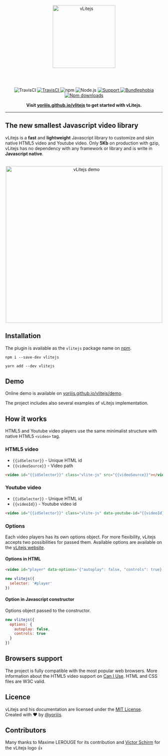 <br /><p align="center">
<a href="https://yoriiis.github.io/vlitejs" title="vLitejs">
<img src="https://yoriiis.github.io/vlitejs/images/logo-vlite.svg" alt="vLitejs" width="200px" />
</a>

</p><br /><br />
<p align="center">
    <img alt="TravisCI" src="https://img.shields.io/badge/vLitejs-v3.0.4-ff7f15.svg?style=for-the-badge">
    <a href="https://travis-ci.com/yoriiis/vlitejs">
        <img alt="TravisCI" src="https://img.shields.io/travis/yoriiis/vlitejs?style=for-the-badge">
    </a>
    <img alt="npm" src="https://img.shields.io/npm/v/vlitejs?style=for-the-badge">
    <img alt="Node.js" src="https://img.shields.io/node/v/vlitejs?style=for-the-badge">
    <a href="https://gitter.im/vlitejs/vlitejs">
        <img alt="Support" src="https://img.shields.io/gitter/room/yoriiis/vlitejs?color=%2345cba1&style=for-the-badge">
    </a>
    <a href="https://bundlephobia.com/result?p=fela@latest">
        <img alt="Bundlephobia" src="https://img.shields.io/bundlephobia/minzip/vlitejs?style=for-the-badge">
    </a>
    <a href="https://npmjs.com/package/vlitejs">
        <img alt="Npm downloads" src="https://img.shields.io/npm/dm/vlitejs?color=fb3e44&label=npm%20downloads&style=for-the-badge">
    </a>
</p>

<p align="center">
    <strong>Visit <a href="https://yoriiis.github.io/vlitejs" title="yoriiis.github.io/vlitejs">yoriiis.github.io/vlitejs</a> to get started with vLitejs.</strong>
</p>

---

## The new smallest Javascript video library

vLitejs is a **fast** and **lightweight** Javascript library to customize and skin native HTML5 video and Youtube video. Only **5Kb** on production with gzip, vLitejs has no dependency with any framework or library and is write in **Javascript native**.<br /><br />

<p align="center">
    <a href="https://yoriiis.github.io/vlitejs/demo" title="vLitejs demo">
        <img src="https://yoriiis.github.io/vlitejs/images/demo.jpg" alt="vLitejs demo" width="500px" />
    </a>
</p>

## Installation

The plugin is available as the `vlitejs` package name on [npm](https://www.npmjs.com/package/vlitejs).

```
npm i --save-dev vlitejs
```

```
yarn add --dev vlitejs
```

## Demo

Online demo is available on [yoriiis.github.io/vlitejs/demo](https://yoriiis.github.io/vlitejs/demo).

The project includes also several examples of vLitejs implementation.

## How it works

HTML5 and Youtube video players use the same minimalist structure with native HTML5 `<video>` tag.

### HTML5 video

- `{{idSelector}}` - Unique HTML id
- `{{videoSource}}` - Video path

```html
<video id="{{idSelector}}" class="vlite-js" src="{{videoSource}}"></video>
```

### Youtube video

- `{{idSelector}}` - Unique HTML id
- `{{videoId}}` - Youtube video id

```html
<video id="{{idSelector}}" class="vlite-js" data-youtube-id="{{videoId}}"></video>
```

### Options

Each video players has its own options object. For more flexibility, vLitejs accepts two possibilities for passed them. Available options are available on the [vLitejs website](https://yoriiis.github.io/vlitejs).

#### Options in HTML

```html
<video id="player" data-options='{"autoplay": false, "controls": true}'></video>
```

```javascript
new vlitejs({
  selector: '#player'
})
```

#### Option in Javascript constructor

Options object passed to the constructor.

```javascript
new vlitejs({
  options: {
    autoplay: false,
    controls: true
  }
})
```

## Browsers support

The project is fully compatible with the most popular web browsers. More information about the HTML5 video support on <a href="https://caniuse.com/#feat=video" target="_blank" title="Video element - Can I use">Can I Use</a>. HTML and CSS files are W3C valid.

## Licence

vLitejs and his documentation are licensed under the [MIT License](http://opensource.org/licenses/MIT).<br />
Created with ♥ by [@yoriiis](http://github.com/yoriiis).

## Contributors

Many thanks to Maxime LEROUGE for its contribution and <a href="https://www.behance.net/victorshm" target="_blank" title="Victor Schirm">Victor Schirm</a> for the vLitejs logo 👍
